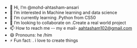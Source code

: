 - 👋 Hi, I’m @mohd-ahtasham-ansari
- 👀 I’m interested in Machine learning and data science 
- 🌱 I’m currently learning .Python from CS50 
- 💞️ I’m looking to collaborate on .Create a real world project
- 📫 How to reach me -- my e mail- aahtasham102@gmail.com
- 😄 Pronouns: he /him
- ⚡ Fun fact: . i love to create things

<!---
mohd-ahtasham-ansari/mohd-ahtasham-ansari is a ✨ special ✨ repository because its `README.md` (this file) appears on your GitHub profile.
You can click the Preview link to take a look at your changes.
--->
